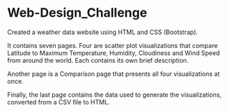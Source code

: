 # Web-Design_Challenge

Created a weather data website using HTML and CSS (Bootstrap).

It contains seven pages.  Four are scatter plot visualizations that compare Latitude to Maximum Temperature, Humidity, Cloudiness and Wind Speed from around the world. Each contains its own brief description.

Another page is a Comparison page that presents all four visualizations at once.

Finally, the last page contains the data used to generate the visualizations, converted from a CSV file to HTML.
